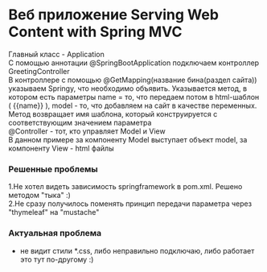# Веб приложение Serving Web Content with Spring MVC
Главный класс - Application  
С помощью аннотации @SpringBootApplication подключаем контроллер GreetingController  
В контроллере с помощью @GetMapping(название бина(раздел сайта)) указываем Springу, что необходимо объявить. Указывается метод, 
в котором есть параметры name = то, что передаем потом в html-шаблон ( {{name}} ), model - то, что добавляем на сайт в качестве переменных. 
Метод возвращает имя шаблона, который конструируется с соответствующим значением параметра  
@Controller - тот, кто управляет Model и View  
В данном примере за компоненту Model выступает объект model, за компоненту View - html файлы  
### Решенные проблемы  
1.Не хотел видеть зависимость springframework в pom.xml. Решено методом "тыка" :)  
2.Не сразу получилось поменять принцип передачи параметра через "thymeleaf" на "mustache"
### Актуальная проблема  
- не видит стили *.css, либо неправильно подключаю, либо работает это тут по-другому :)
